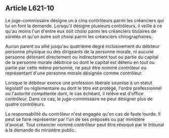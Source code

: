 Article L621-10
----
Le juge-commissaire désigne un à cinq contrôleurs parmi les créanciers qui lui
en font la demande. Lorsqu'il désigne plusieurs contrôleurs, il veille à ce
qu'au moins l'un d'entre eux soit choisi parmi les créanciers titulaires de
sûretés et qu'un autre soit choisi parmi les créanciers chirographaires.

Aucun parent ou allié jusqu'au quatrième degré inclusivement du débiteur
personne physique ou des dirigeants de la personne morale, ni aucune personne
détenant directement ou indirectement tout ou partie du capital de la personne
morale débitrice ou dont le capital est détenu en tout ou partie par cette même
personne, ne peut être nommé contrôleur ou représentant d'une personne morale
désignée comme contrôleur.

Lorsque le débiteur exerce une profession libérale soumise à un statut
législatif ou réglementaire ou dont le titre est protégé, l'ordre professionnel
ou l'autorité compétente dont, le cas échéant, il relève est d'office
contrôleur. Dans ce cas, le juge-commissaire ne peut désigner plus de quatre
contrôleurs.

La responsabilité du contrôleur n'est engagée qu'en cas de faute lourde. Il peut
se faire représenter par l'un de ses préposés ou par ministère d'avocat. Tout
créancier nommé contrôleur peut être révoqué par le tribunal à la demande du
ministère public.
